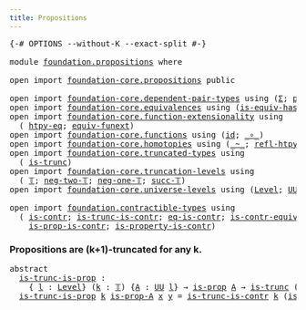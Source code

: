 ```yaml
---
title: Propositions
---
```


<pre class="Agda"><a id="38" class="Symbol">{-#</a> <a id="42" class="Keyword">OPTIONS</a> <a id="50" class="Pragma">--without-K</a> <a id="62" class="Pragma">--exact-split</a> <a id="76" class="Symbol">#-}</a>

<a id="81" class="Keyword">module</a> <a id="88" href="foundation.propositions.html" class="Module">foundation.propositions</a> <a id="112" class="Keyword">where</a>

<a id="119" class="Keyword">open</a> <a id="124" class="Keyword">import</a> <a id="131" href="foundation-core.propositions.html" class="Module">foundation-core.propositions</a> <a id="160" class="Keyword">public</a>

<a id="168" class="Keyword">open</a> <a id="173" class="Keyword">import</a> <a id="180" href="foundation-core.dependent-pair-types.html" class="Module">foundation-core.dependent-pair-types</a> <a id="217" class="Keyword">using</a> <a id="223" class="Symbol">(</a><a id="224" href="foundation-core.dependent-pair-types.html#515" class="Record">Σ</a><a id="225" class="Symbol">;</a> <a id="227" href="foundation-core.dependent-pair-types.html#588" class="InductiveConstructor">pair</a><a id="231" class="Symbol">;</a> <a id="233" href="foundation-core.dependent-pair-types.html#605" class="Field">pr1</a><a id="236" class="Symbol">;</a> <a id="238" href="foundation-core.dependent-pair-types.html#617" class="Field">pr2</a><a id="241" class="Symbol">)</a>
<a id="243" class="Keyword">open</a> <a id="248" class="Keyword">import</a> <a id="255" href="foundation-core.equivalences.html" class="Module">foundation-core.equivalences</a> <a id="284" class="Keyword">using</a> <a id="290" class="Symbol">(</a><a id="291" href="foundation-core.equivalences.html#3013" class="Function">is-equiv-has-inverse</a><a id="311" class="Symbol">;</a> <a id="313" href="foundation-core.equivalences.html#1621" class="Function Operator">_≃_</a><a id="316" class="Symbol">)</a>
<a id="318" class="Keyword">open</a> <a id="323" class="Keyword">import</a> <a id="330" href="foundation-core.function-extensionality.html" class="Module">foundation-core.function-extensionality</a> <a id="370" class="Keyword">using</a>
  <a id="378" class="Symbol">(</a> <a id="380" href="foundation-core.function-extensionality.html#965" class="Function">htpy-eq</a><a id="387" class="Symbol">;</a> <a id="389" href="foundation-core.function-extensionality.html#1301" class="Function">equiv-funext</a><a id="401" class="Symbol">)</a>
<a id="403" class="Keyword">open</a> <a id="408" class="Keyword">import</a> <a id="415" href="foundation-core.functions.html" class="Module">foundation-core.functions</a> <a id="441" class="Keyword">using</a> <a id="447" class="Symbol">(</a><a id="448" href="foundation-core.functions.html#322" class="Function">id</a><a id="450" class="Symbol">;</a> <a id="452" href="foundation-core.functions.html#420" class="Function Operator">_∘_</a><a id="455" class="Symbol">)</a>
<a id="457" class="Keyword">open</a> <a id="462" class="Keyword">import</a> <a id="469" href="foundation-core.homotopies.html" class="Module">foundation-core.homotopies</a> <a id="496" class="Keyword">using</a> <a id="502" class="Symbol">(</a><a id="503" href="foundation-core.homotopies.html#1249" class="Function Operator">_~_</a><a id="506" class="Symbol">;</a> <a id="508" href="foundation-core.homotopies.html#1368" class="Function">refl-htpy</a><a id="517" class="Symbol">)</a>
<a id="519" class="Keyword">open</a> <a id="524" class="Keyword">import</a> <a id="531" href="foundation-core.truncated-types.html" class="Module">foundation-core.truncated-types</a> <a id="563" class="Keyword">using</a>
  <a id="571" class="Symbol">(</a> <a id="573" href="foundation-core.truncated-types.html#1741" class="Function">is-trunc</a><a id="581" class="Symbol">)</a>
<a id="583" class="Keyword">open</a> <a id="588" class="Keyword">import</a> <a id="595" href="foundation-core.truncation-levels.html" class="Module">foundation-core.truncation-levels</a> <a id="629" class="Keyword">using</a>
  <a id="637" class="Symbol">(</a> <a id="639" href="foundation-core.truncation-levels.html#395" class="Datatype">𝕋</a><a id="640" class="Symbol">;</a> <a id="642" href="foundation-core.truncation-levels.html#416" class="InductiveConstructor">neg-two-𝕋</a><a id="651" class="Symbol">;</a> <a id="653" href="foundation-core.truncation-levels.html#448" class="Function">neg-one-𝕋</a><a id="662" class="Symbol">;</a> <a id="664" href="foundation-core.truncation-levels.html#432" class="InductiveConstructor">succ-𝕋</a><a id="670" class="Symbol">)</a>
<a id="672" class="Keyword">open</a> <a id="677" class="Keyword">import</a> <a id="684" href="foundation-core.universe-levels.html" class="Module">foundation-core.universe-levels</a> <a id="716" class="Keyword">using</a> <a id="722" class="Symbol">(</a><a id="723" href="Agda.Primitive.html#597" class="Postulate">Level</a><a id="728" class="Symbol">;</a> <a id="730" href="foundation-core.universe-levels.html#235" class="Primitive">UU</a><a id="732" class="Symbol">;</a> <a id="734" href="Agda.Primitive.html#810" class="Primitive Operator">_⊔_</a><a id="737" class="Symbol">)</a>

<a id="740" class="Keyword">open</a> <a id="745" class="Keyword">import</a> <a id="752" href="foundation.contractible-types.html" class="Module">foundation.contractible-types</a> <a id="782" class="Keyword">using</a>
  <a id="790" class="Symbol">(</a> <a id="792" href="foundation-core.contractible-types.html#1006" class="Function">is-contr</a><a id="800" class="Symbol">;</a> <a id="802" href="foundation.contractible-types.html#3778" class="Function">is-trunc-is-contr</a><a id="819" class="Symbol">;</a> <a id="821" href="foundation-core.contractible-types.html#1311" class="Function">eq-is-contr</a><a id="832" class="Symbol">;</a> <a id="834" href="foundation-core.contractible-types.html#3304" class="Function">is-contr-equiv</a><a id="848" class="Symbol">;</a> <a id="850" href="foundation-core.contractible-types.html#6898" class="Function">is-contr-Π</a><a id="860" class="Symbol">;</a>
    <a id="866" href="foundation-core.contractible-types.html#6620" class="Function">is-prop-is-contr</a><a id="882" class="Symbol">;</a> <a id="884" href="foundation-core.contractible-types.html#8208" class="Function">is-property-is-contr</a><a id="904" class="Symbol">)</a>
</pre>
### Propositions are (k+1)-truncated for any k.

<pre class="Agda"><a id="968" class="Keyword">abstract</a>
  <a id="is-trunc-is-prop"></a><a id="979" href="foundation.propositions.html#979" class="Function">is-trunc-is-prop</a> <a id="996" class="Symbol">:</a>
    <a id="1002" class="Symbol">{</a> <a id="1004" href="foundation.propositions.html#1004" class="Bound">l</a> <a id="1006" class="Symbol">:</a> <a id="1008" href="Agda.Primitive.html#597" class="Postulate">Level</a><a id="1013" class="Symbol">}</a> <a id="1015" class="Symbol">(</a><a id="1016" href="foundation.propositions.html#1016" class="Bound">k</a> <a id="1018" class="Symbol">:</a> <a id="1020" href="foundation-core.truncation-levels.html#395" class="Datatype">𝕋</a><a id="1021" class="Symbol">)</a> <a id="1023" class="Symbol">{</a><a id="1024" href="foundation.propositions.html#1024" class="Bound">A</a> <a id="1026" class="Symbol">:</a> <a id="1028" href="foundation-core.universe-levels.html#235" class="Primitive">UU</a> <a id="1031" href="foundation.propositions.html#1004" class="Bound">l</a><a id="1032" class="Symbol">}</a> <a id="1034" class="Symbol">→</a> <a id="1036" href="foundation-core.propositions.html#1309" class="Function">is-prop</a> <a id="1044" href="foundation.propositions.html#1024" class="Bound">A</a> <a id="1046" class="Symbol">→</a> <a id="1048" href="foundation-core.truncated-types.html#1741" class="Function">is-trunc</a> <a id="1057" class="Symbol">(</a><a id="1058" href="foundation-core.truncation-levels.html#432" class="InductiveConstructor">succ-𝕋</a> <a id="1065" href="foundation.propositions.html#1016" class="Bound">k</a><a id="1066" class="Symbol">)</a> <a id="1068" href="foundation.propositions.html#1024" class="Bound">A</a>
  <a id="1072" href="foundation.propositions.html#979" class="Function">is-trunc-is-prop</a> <a id="1089" href="foundation.propositions.html#1089" class="Bound">k</a> <a id="1091" href="foundation.propositions.html#1091" class="Bound">is-prop-A</a> <a id="1101" href="foundation.propositions.html#1101" class="Bound">x</a> <a id="1103" href="foundation.propositions.html#1103" class="Bound">y</a> <a id="1105" class="Symbol">=</a> <a id="1107" href="foundation.contractible-types.html#3778" class="Function">is-trunc-is-contr</a> <a id="1125" href="foundation.propositions.html#1089" class="Bound">k</a> <a id="1127" class="Symbol">(</a><a id="1128" href="foundation.propositions.html#1091" class="Bound">is-prop-A</a> <a id="1138" href="foundation.propositions.html#1101" class="Bound">x</a> <a id="1140" href="foundation.propositions.html#1103" class="Bound">y</a><a id="1141" class="Symbol">)</a>
</pre>